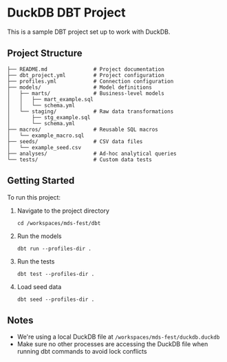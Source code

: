 # DuckDB DBT Project

This is a sample DBT project set up to work with DuckDB.

## Project Structure

```
├── README.md               # Project documentation
├── dbt_project.yml         # Project configuration
├── profiles.yml            # Connection configuration
├── models/                 # Model definitions
│   ├── marts/              # Business-level models
│   │   ├── mart_example.sql
│   │   └── schema.yml
│   └── staging/            # Raw data transformations
│       ├── stg_example.sql
│       └── schema.yml
├── macros/                 # Reusable SQL macros
│   └── example_macro.sql
├── seeds/                  # CSV data files
│   └── example_seed.csv
├── analyses/               # Ad-hoc analytical queries
└── tests/                  # Custom data tests
```

## Getting Started

To run this project:

1. Navigate to the project directory
   ```
   cd /workspaces/mds-fest/dbt
   ```

2. Run the models
   ```
   dbt run --profiles-dir .
   ```

3. Run the tests
   ```
   dbt test --profiles-dir .
   ```

4. Load seed data
   ```
   dbt seed --profiles-dir .
   ```

## Notes

- We're using a local DuckDB file at `/workspaces/mds-fest/duckdb.duckdb`
- Make sure no other processes are accessing the DuckDB file when running dbt commands to avoid lock conflicts